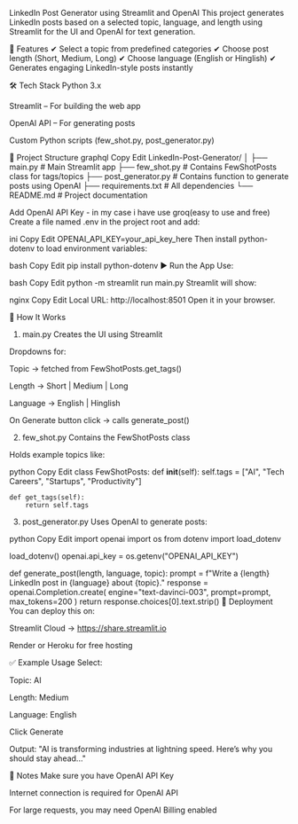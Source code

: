 LinkedIn Post Generator using Streamlit and OpenAI
This project generates LinkedIn posts based on a selected topic, language, and length using Streamlit for the UI and OpenAI for text generation.

📌 Features
✔ Select a topic from predefined categories
✔ Choose post length (Short, Medium, Long)
✔ Choose language (English or Hinglish)
✔ Generates engaging LinkedIn-style posts instantly

🛠 Tech Stack
Python 3.x

Streamlit – For building the web app

OpenAI API – For generating posts

Custom Python scripts (few_shot.py, post_generator.py)

📂 Project Structure
graphql
Copy
Edit
LinkedIn-Post-Generator/
│
├── main.py             # Main Streamlit app
├── few_shot.py         # Contains FewShotPosts class for tags/topics
├── post_generator.py   # Contains function to generate posts using OpenAI
├── requirements.txt    # All dependencies
└── README.md           # Project documentation


Add OpenAI API Key - in my case i have use groq(easy to use and free)
Create a file named .env in the project root and add:

ini
Copy
Edit
OPENAI_API_KEY=your_api_key_here
Then install python-dotenv to load environment variables:

bash
Copy
Edit
pip install python-dotenv
▶️ Run the App
Use:

bash
Copy
Edit
python -m streamlit run main.py
Streamlit will show:

nginx
Copy
Edit
Local URL: http://localhost:8501
Open it in your browser.

📜 How It Works
1. main.py
Creates the UI using Streamlit

Dropdowns for:

Topic → fetched from FewShotPosts.get_tags()

Length → Short | Medium | Long

Language → English | Hinglish

On Generate button click → calls generate_post()

2. few_shot.py
Contains the FewShotPosts class

Holds example topics like:

python
Copy
Edit
class FewShotPosts:
    def __init__(self):
        self.tags = ["AI", "Tech Careers", "Startups", "Productivity"]

    def get_tags(self):
        return self.tags
3. post_generator.py
Uses OpenAI to generate posts:

python
Copy
Edit
import openai
import os
from dotenv import load_dotenv

load_dotenv()
openai.api_key = os.getenv("OPENAI_API_KEY")

def generate_post(length, language, topic):
    prompt = f"Write a {length} LinkedIn post in {language} about {topic}."
    response = openai.Completion.create(
        engine="text-davinci-003",
        prompt=prompt,
        max_tokens=200
    )
    return response.choices[0].text.strip()
🚀 Deployment
You can deploy this on:

Streamlit Cloud → https://share.streamlit.io

Render or Heroku for free hosting

✅ Example Usage
Select:

Topic: AI

Length: Medium

Language: English

Click Generate

Output:
"AI is transforming industries at lightning speed. Here’s why you should stay ahead..."

📌 Notes
Make sure you have OpenAI API Key

Internet connection is required for OpenAI API

For large requests, you may need OpenAI Billing enabled

